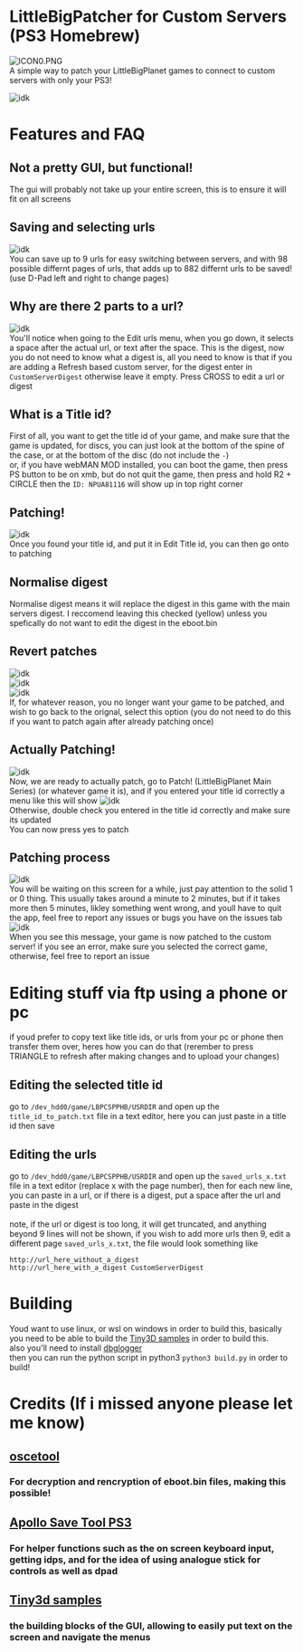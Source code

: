 # LittleBigPatcher for Custom Servers (PS3 Homebrew)
![ICON0.PNG](https://github.com/LittleBigPatcherTeam/LittleBigPatcher-for-Custom-Servers-PS3-Homebrew/blob/main/ICON0.PNG?raw=true)<br/>
A simple way to patch your LittleBigPlanet games to connect to custom servers with only your PS3!

![idk](https://github.com/LittleBigPatcherTeam/LittleBigPatcher-for-Custom-Servers-PS3-Homebrew/blob/main/screenshots_for_readme/main_menu.png?raw=true)<br/>

# Features and FAQ
## Not a pretty GUI, but functional!
The gui will probably not take up your entire screen, this is to ensure it will fit on all screens

## Saving and selecting urls
![idk](https://github.com/LittleBigPatcherTeam/LittleBigPatcher-for-Custom-Servers-PS3-Homebrew/blob/main/screenshots_for_readme/menu_select_urls.png?raw=true)<br/>
You can save up to 9 urls for easy switching between servers, and with 98 possible differnt pages of urls, that adds up to 882 differnt urls to be saved! (use D-Pad left and right to change pages)

## Why are there 2 parts to a url?
![idk](https://github.com/LittleBigPatcherTeam/LittleBigPatcher-for-Custom-Servers-PS3-Homebrew/blob/main/screenshots_for_readme/menu_edit_urls_on_custom_digest.png?raw=true)<br/>
You'll notice when going to the Edit urls menu, when you go down, it selects a space after the actual url, or text after the space. This is the digest, now you do not need to know what a digest is, all you need to know is that if you are adding a Refresh based custom server, for the digest enter in `CustomServerDigest` otherwise leave it empty. Press CROSS to edit a url or digest

## What is a Title id?
First of all, you want to get the title id of your game, and make sure that the game is updated, for discs, you can just look at the bottom of the spine of the case, or at the bottom of the disc (do not include the `-`)<br/>
or, if you have webMAN MOD installed, you can boot the game, then press PS button to be on xmb, but do not quit the game, then press and hold R2 + CIRCLE then the `ID: NPUA81116` will show up in top right corner

## Patching!
![idk](https://github.com/LittleBigPatcherTeam/LittleBigPatcher-for-Custom-Servers-PS3-Homebrew/blob/main/screenshots_for_readme/patch_a_game.png?raw=true)<br/>
Once you found your title id, and put it in Edit Title id, you can then go onto to patching<br/>
## Normalise digest
Normalise digest means it will replace the digest in this game with the main servers digest. I reccomend leaving this checked (yellow) unless you spefically do not want to edit the digest in the eboot.bin

## Revert patches
![idk](https://github.com/LittleBigPatcherTeam/LittleBigPatcher-for-Custom-Servers-PS3-Homebrew/blob/main/screenshots_for_readme/revert_patches_1.png?raw=true)<br/>
![idk](https://github.com/LittleBigPatcherTeam/LittleBigPatcher-for-Custom-Servers-PS3-Homebrew/blob/main/screenshots_for_readme/revert_patches_2.png?raw=true)<br/>
![idk](https://github.com/LittleBigPatcherTeam/LittleBigPatcher-for-Custom-Servers-PS3-Homebrew/blob/main/screenshots_for_readme/revert_patches_3.png?raw=true)<br/>
If, for whatever reason, you no longer want your game to be patched, and wish to go back to the orignal, select this option (you do not need to do this if you want to patch again after already patching once)

## Actually Patching!
![idk](https://github.com/LittleBigPatcherTeam/LittleBigPatcher-for-Custom-Servers-PS3-Homebrew/blob/main/screenshots_for_readme/about2patch.png?raw=true)<br/>
Now, we are ready to actually patch, go to Patch! (LittleBigPlanet Main Series) (or whatever game it is), and if you entered your title id correctly a menu like this will show
![idk](https://github.com/LittleBigPatcherTeam/LittleBigPatcher-for-Custom-Servers-PS3-Homebrew/blob/main/screenshots_for_readme/press_yes_to_patch.png?raw=true)<br/>
Otherwise, double check you entered in the title id correctly and make sure its updated<br/>
You can now press yes to patch

## Patching process
![idk](https://github.com/LittleBigPatcherTeam/LittleBigPatcher-for-Custom-Servers-PS3-Homebrew/blob/main/screenshots_for_readme/patching_in_proc.png?raw=true)<br/>
You will be waiting on this screen for a while, just pay attention to the solid 1 or 0 thing. This usually takes around a minute to 2 minutes, but if it takes more then 5 minutes, likley something went wrong, and youll have to quit the app, feel free to report any issues or bugs you have on the issues tab
![idk](https://github.com/LittleBigPatcherTeam/LittleBigPatcher-for-Custom-Servers-PS3-Homebrew/blob/main/screenshots_for_readme/patching_done.png?raw=true)<br/>
When you see this message, your game is now patched to the custom server! if you see an error, make sure you selected the correct game, otherwise, feel free to report an issue

# Editing stuff via ftp using a phone or pc
if youd prefer to copy text like title ids, or urls from your pc or phone then transfer them over, heres how you can do that (rerember to press TRIANGLE to refresh after making changes and to upload your changes)
## Editing the selected title id
go to `/dev_hdd0/game/LBPCSPPHB/USRDIR` and open up the `title_id_to_patch.txt` file in a text editor, here you can just paste in a title id then save

## Editing the urls
go to `/dev_hdd0/game/LBPCSPPHB/USRDIR` and open up the `saved_urls_x.txt` file in a text editor (replace x with the page number), then for each new line, you can paste in a url, or if there is a digest, put a space after the url and paste in the digest<br/><br/>
note, if the url or digest is too long, it will get truncated, and anything beyond 9 lines will not be shown, if you wish to add more urls then 9, edit a different page `saved_urls_x.txt`, the file would look something like
```
http://url_here_without_a_digest
http://url_here_with_a_digest CustomServerDigest
```
# Building
Youd want to use linux, or wsl on windows in order to build this, basically you need to be able to build the [Tiny3D samples](https://github.com/wargio/tiny3D/tree/master/samples/sprites2D) in order to build this.<br/>
also you'll need to install [dbglogger](https://github.com/bucanero/dbglogger)<br/>
then you can run the python script in python3 `python3 build.py` in order to build!

# Credits (If i missed anyone please let me know)
## [oscetool](https://github.com/spacemanspiff/oscetool)
### For decryption and rencryption of eboot.bin files, making this possible!
## [Apollo Save Tool PS3](https://github.com/bucanero/apollo-ps3)
### For helper functions such as the on screen keyboard input, getting idps, and for the idea of using analogue stick for controls as well as dpad
## [Tiny3d samples](https://github.com/wargio/tiny3D.git)
### the building blocks of the GUI, allowing to easily put text on the screen and navigate the menus
